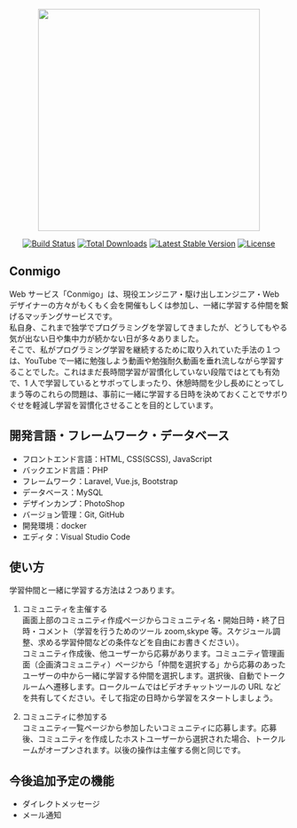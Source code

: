 <p align="center"><img src="https://res.cloudinary.com/dtfbvvkyp/image/upload/v1566331377/laravel-logolockup-cmyk-red.svg" width="400"></p>

<p align="center">
<a href="https://travis-ci.org/laravel/framework"><img src="https://travis-ci.org/laravel/framework.svg" alt="Build Status"></a>
<a href="https://packagist.org/packages/laravel/framework"><img src="https://poser.pugx.org/laravel/framework/d/total.svg" alt="Total Downloads"></a>
<a href="https://packagist.org/packages/laravel/framework"><img src="https://poser.pugx.org/laravel/framework/v/stable.svg" alt="Latest Stable Version"></a>
<a href="https://packagist.org/packages/laravel/framework"><img src="https://poser.pugx.org/laravel/framework/license.svg" alt="License"></a>
</p>

## Conmigo

Web サービス「Conmigo」は、現役エンジニア・駆け出しエンジニア・Web デザイナーの方々がもくもく会を開催もしくは参加し、一緒に学習する仲間を繋げるマッチングサービスです。  
私自身、これまで独学でプログラミングを学習してきましたが、どうしてもやる気が出ない日や集中力が続かない日が多々ありました。  
そこで、私がプログラミング学習を継続するために取り入れていた手法の１つは、YouTube で一緒に勉強しよう動画や勉強耐久動画を垂れ流しながら学習することでした。これはまだ長時間学習が習慣化していない段階ではとても有効で、1 人で学習しているとサボってしまったり、休憩時間を少し長めにとってしまう等のこれらの問題は、事前に一緒に学習する日時を決めておくことでサボりぐせを軽減し学習を習慣化させることを目的としています。

## 開発言語・フレームワーク・データベース

-   フロントエンド言語：HTML, CSS(SCSS), JavaScript
-   バックエンド言語：PHP
-   フレームワーク：Laravel, Vue.js, Bootstrap
-   データベース：MySQL
-   デザインカンプ：PhotoShop
-   バージョン管理：Git, GitHub
-   開発環境：docker
-   エディタ：Visual Studio Code

## 使い方

学習仲間と一緒に学習する方法は２つあります。

1. コミュニティを主催する  
   画面上部のコミュニティ作成ページからコミュニティ名・開始日時・終了日時・コメント（学習を行うためのツール zoom,skype 等。スケジュール調整、求める学習仲間などの条件などを自由にお書きください）。  
   コミュニティ作成後、他ユーザーから応募があります。コミュニティ管理画面（企画済コミュニティ）ページから「仲間を選択する」から応募のあったユーザーの中から一緒に学習する仲間を選択します。選択後、自動でトークルームへ遷移します。ロークルームではビデオチャットツールの URL などを共有してください。そして指定の日時から学習をスタートしましょう。

2. コミュニティに参加する  
   コミュニティ一覧ページから参加したいコミュニティに応募します。応募後、コミュニティを作成したホストユーザーから選択された場合、トークルームがオープンされます。以後の操作は主催する側と同じです。

## 今後追加予定の機能

-   ダイレクトメッセージ
-   メール通知
